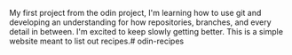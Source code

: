 My first project from the odin project, I'm learning how to use git and developing an understanding for how repositories, branches, and every detail in between.
I'm excited to keep slowly getting better.
This is a simple website meant to list out recipes.# odin-recipes
